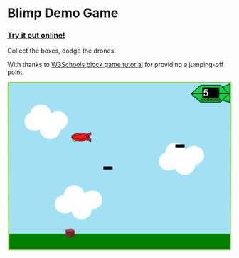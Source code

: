 # Blimp Demo Game
### [Try it out online!](https://ozwaldcavendish.github.io/blimp_demo_game/)

Collect the boxes, dodge the drones!

With thanks to [W3Schools block game tutorial](https://www.w3schools.com/graphics/game_intro.asp) for providing a jumping-off point.

![Screenshot of awesome game](resources/game_screenshot.png?raw=true "Blimp Game")
